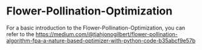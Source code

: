 # Flower-Pollination-Optimization
For a basic introduction to the Flower-Pollination-Optimization, you can refer to the https://medium.com/@tjahjonogilbert/flower-pollination-algorithm-fpa-a-nature-based-optimizer-with-python-code-b35abcf9e57b
